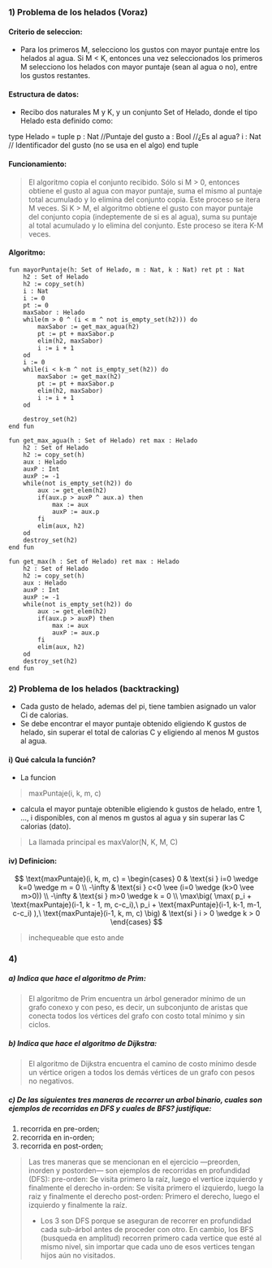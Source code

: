 ### 1) Problema de los helados (Voraz)

#### Criterio de seleccion:
- Para los primeros M, selecciono los gustos con mayor puntaje entre los helados al agua. Si M < K, entonces una vez seleccionados los primeros M selecciono los helados con mayor puntaje (sean al agua o no), entre los gustos restantes.

#### Estructura de datos:
- Recibo dos naturales M y K, y un conjunto Set of Helado, donde el tipo Helado esta definido como:

type Helado = tuple 
                p : Nat //Puntaje del gusto
                a : Bool //¿Es al agua?
                i : Nat // Identificador del gusto (no se usa en el algo)
              end tuple 

#### Funcionamiento: 
> El algoritmo copia el conjunto recibido. Sólo si M > 0, entonces obtiene el gusto al agua con mayor puntaje, suma el mismo al puntaje total acumulado y lo elimina del conjunto copia. Este proceso se itera M veces.
Si K > M, el algoritmo obtiene el gusto con mayor puntaje del conjunto copia (indeptemente de si es al agua), suma su puntaje al total acumulado y lo elimina del conjunto. Este proceso se itera K-M veces. 

#### Algoritmo:
~~~
fun mayorPuntaje(h: Set of Helado, m : Nat, k : Nat) ret pt : Nat
    h2 : Set of Helado
    h2 := copy_set(h)
    i : Nat
    i := 0
    pt := 0
    maxSabor : Helado
    while(m > 0 ^ (i < m ^ not is_empty_set(h2))) do
        maxSabor := get_max_agua(h2)
        pt := pt + maxSabor.p
        elim(h2, maxSabor)
        i := i + 1
    od 
    i := 0 
    while(i < k-m ^ not is_empty_set(h2)) do
        maxSabor := get_max(h2)
        pt := pt + maxSabor.p
        elim(h2, maxSabor)
        i := i + 1
    od

    destroy_set(h2)
end fun 

fun get_max_agua(h : Set of Helado) ret max : Helado
    h2 : Set of Helado 
    h2 := copy_set(h)
    aux : Helado
    auxP : Int
    auxP := -1
    while(not is_empty_set(h2)) do 
        aux := get_elem(h2)
        if(aux.p > auxP ^ aux.a) then
            max := aux
            auxP := aux.p 
        fi
        elim(aux, h2)
    od 
    destroy_set(h2)
end fun

fun get_max(h : Set of Helado) ret max : Helado
    h2 : Set of Helado 
    h2 := copy_set(h)
    aux : Helado
    auxP : Int
    auxP := -1
    while(not is_empty_set(h2)) do 
        aux := get_elem(h2)
        if(aux.p > auxP) then
            max := aux
            auxP := aux.p
        fi
        elim(aux, h2)
    od 
    destroy_set(h2)
end fun

~~~

### 2) Problema de los helados (backtracking)
- Cada gusto de helado, ademas del pi, tiene tambien asignado un valor Ci de calorias.
- Se debe encontrar el mayor puntaje obtenido eligiendo K gustos de helado, sin superar el total de calorias C y eligiendo al menos M gustos al agua. 

#### i) Qué calcula la función?
- La funcion 
> maxPuntaje(i, k, m, c)
- calcula el mayor puntaje obtenible eligiendo k gustos de helado, entre 1, ..., i disponibles, con al menos m gustos al agua y sin superar las C calorias (dato).
> La llamada principal es maxValor(N, K, M, C)

#### iv) Definicion:

$$
\text{maxPuntaje}(i, k, m, c) = 
\begin{cases}
  0       & \text{si }   i=0 \wedge k=0 \wedge m = 0 \\
  -\infty & \text{si }   c<0 \vee (i=0 \wedge (k>0 \vee m>0)) \\
  -\infty & \text{si }   m>0 \wedge k = 0 \\
  \max\big(  
    \max( p_i + \text{maxPuntaje}(i-1, k - 1, m, c-c_i),\ p_i + \text{maxPuntaje}(i-1, k-1, m-1, c-c_i) ),\ 
    \text{maxPuntaje}(i-1, k, m, c)
  \big)
  & \text{si } i > 0 \wedge k > 0 
\end{cases}
$$

> inchequeable que esto ande 

### 4)
##### a) Indica que hace el algoritmo de Prim:
> El algoritmo de Prim encuentra un árbol generador mínimo de un grafo conexo y con peso, es decir, un subconjunto de aristas que conecta todos los vértices del grafo con costo total mínimo y sin ciclos.
##### b) Indica que hace el algoritmo de Dijkstra:
> El algoritmo de Dijkstra encuentra el camino de costo mínimo desde un vértice origen a todos los demás vértices de un grafo con pesos no negativos.
##### c) De las siguientes tres maneras de recorrer un arbol binario, cuales son ejemplos de recorridas en DFS y cuales de BFS? justifique: 
1) recorrida en pre-orden; 
2)  recorrida en in-orden; 
3) recorrida en post-orden; 

> Las tres maneras que se mencionan en el ejercicio —preorden, inorden y postorden— son ejemplos de recorridas en profundidad (DFS):
pre-orden: Se visita primero la raíz, luego el vertice izquierdo y finalmente el derecho
in-orden: Se visita primero el izquierdo, luego la raiz y finalmente el derecho
post-orden: Primero el derecho, luego el izquierdo y finalmente la raíz.
> - Los 3 son DFS porque se aseguran de recorrer en profundidad cada sub-árbol antes de proceder con otro. En cambio, los BFS (busqueda en amplitud) recorren primero cada vertice que esté al mismo nivel, sin importar que cada uno de esos vertices tengan hijos aún no visitados.  